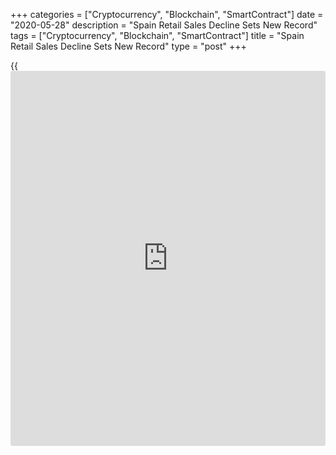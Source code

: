 +++
categories = ["Cryptocurrency", "Blockchain", "SmartContract"]
date = "2020-05-28"
description = "Spain Retail Sales Decline Sets New Record"
tags = ["Cryptocurrency", "Blockchain", "SmartContract"]
title = "Spain Retail Sales Decline Sets New Record"
type = "post"
+++

{{<iframe id="large-banner" src="https://www.bounty.group/#slide=1.0" width="100%" height="600" scrolling="no" style="border: 0px solid rgb(216, 221, 230); border-radius: 3px;">}}

Spain's retail sales logged their worst fall on record in April as the
country was in the grips of a lockdown that was imposed to slow the
spread of the [coronavirus][1], or Covid-19, pandemic, figures from the
statistical office INE showed on Thursday.  
  
Retail sales decreased 31.6 percent year-on-year after a revised 14.2
percent drop in the previous month.  
  
Non-food sales fell 53.2 percent with the personal goods segment
registering a massive 81.4 percent decline. Household equipment sales
decreased 59.1 percent.

Spain was among the worst hit countries in Europe from the coronavirus
pandemic. In May, the country started easing its lockdown restrictions
like several other countries across the world.  
  
Around 46 percent of the retailers were operating only online during the
lockdown period, the INE said.

Consequently, sales through the mail order or internet route surged 52.9
percent from the same month last year.  
  
Compared to the previous month, sales decreased 20.4 percent in April
after a 15.5 percent fall in the previous month.

The biggest monthly decline of 60.1 percent was seen in the personal
goods segment that includes clothing and footwear.  
  
Food sales decreased 8.6 percent after an 8.4 percent increase in March.

For comments and feedback [contact](https://www.playgroundfx.com/contact/): editorial@rtt[news](https://www.letsplayfx.com/blog/forex-news-website/).com

[Economic News][2]

 **What parts of the world are seeing the best (and worst) economic
performances lately? Click[here][3] to check out our [Econ Scorecard][3]
and find out! See up-to-the-moment [ranking](https://www.playgroundfx.com/blog/crypto-exchange-ranking/)s for the best and worst
performers in [GDP][4], [unemployment rate][5], [inflation][6] and much
more.**

   1. www.rtt[news](https://www.letsplayfx.com/blog/forex-news-website/).com/list/coronavirus.aspx
   2. www.rtt[news](https://www.letsplayfx.com/blog/forex-news-website/).com/Content/EconomicNews.aspx
   3. www.rtt[news](https://www.letsplayfx.com/blog/forex-news-website/).com/economic-scorecard/world-rank/PPI/highest-performance.aspx
   4. www.rtt[news](https://www.letsplayfx.com/blog/forex-news-website/).com/economic-scorecard/world-rank/GDP/highest-performance.aspx
   5. www.rtt[news](https://www.letsplayfx.com/blog/forex-news-website/).com/economic-scorecard/world-rank/unemployment-rate/lowest-performance.aspx
   6. www.rtt[news](https://www.letsplayfx.com/blog/forex-news-website/).com/economic-scorecard/world-rank/CPI/highest-performance.aspx